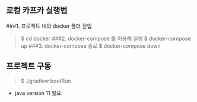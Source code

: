 로컬 카프카 실행법
------------

###1. 프로잭트 내의 docker 폴더 진입
>$ cd docker
###2. docker-compose 를 이용해 실행
>$ docker-compose up
###3. docker-compose 종료
> $ docker-compose down

프로젝트 구동
-------
> $ ./gradlew bootRun
+ java version 11 필요.